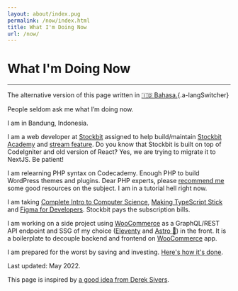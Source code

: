 ```yaml
---
layout: about/index.pug
permalink: /now/index.html
title: What I'm Doing Now
url: /now/
---
```


# What I'm Doing Now
--------------------

The alternative version of this page written in [🇮🇩 Bahasa.](/now/id){.a-langSwitcher}

People seldom ask me what I’m doing now.

I am in Bandung, Indonesia.

I am a web developer at [Stockbit](https://stockbit.com) assigned to help build/maintain [Stockbit Academy](https://stockbit.com/academy) and [stream feature](https://stockbit.com/stream). Do you know that Stockbit is built on top of CodeIgniter and old version of React? Yes, we are trying to migrate it to NextJS. Be patient!

I am relearning PHP syntax on Codecademy. Enough PHP to build WordPress themes and plugins. Dear PHP experts, please [recommend me](mailto:muhammaddeni90@gmail.com) some good resources on the subject. I am in a tutorial hell right now.

I am taking [Complete Intro to Computer Science](https://frontendmasters.com/courses/computer-science-v2/), [Making TypeScript Stick](https://frontendmasters.com/courses/typescript-practice/) and [Figma for Developers](https://frontendmasters.com/courses/figma). Stockbit pays the subscription bills.

I am working on a side project using [WooCommerce](https://woocommerce.com/) as a GraphQL/REST API endpoint and SSG of my choice ([Eleventy](https://www.11ty.dev/) and [Astro 🌟](https://astro.build/)) in the front. It is a boilerplate to decouple backend and frontend on [WooCommerce](https://woocommerce.com/) app.

I am prepared for the worst by saving and investing. [Here's how it's done](https://miayam.io/articles/aldi-taher-tujuan-investasi-dan-manajemen-keuangan).

Last updated: May 2022.

This page is inspired by [a good idea from Derek Sivers](https://sive.rs/now).